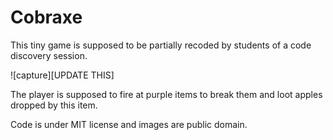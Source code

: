 # Cobraxe
This tiny game is supposed to be partially recoded by students of a code discovery session.

![capture][UPDATE THIS]

The player is supposed to fire at purple items to break them and loot apples dropped by this item.

Code is under MIT license and images are public domain.